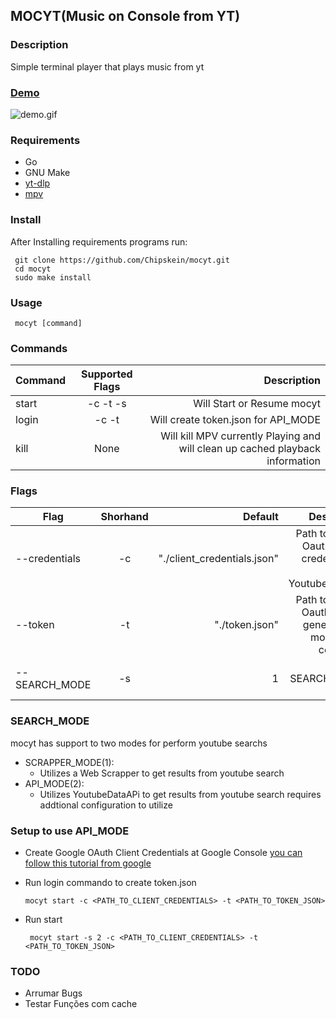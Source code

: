 ## MOCYT(Music on Console from YT)
### Description
Simple terminal player that plays music from yt 
### [Demo](https://www.youtube.com/watch?v=N2hF2RLsP3o)
![demo.gif](https://github.com/Chipskein/mocyt/blob/master/docs/demo.gif?raw=true)
### Requirements
 * Go
 * GNU Make
 * [yt-dlp](https://github.com/yt-dlp/yt-dlp)
 * [mpv](https://github.com/mpv-player/mpv)
### Install
 After Installing requirements programs run:

     git clone https://github.com/Chipskein/mocyt.git
     cd mocyt
     sudo make install
### Usage
     mocyt [command]
### Commands
| Command   |      Supported Flags      |  Description |
|------------|:---------------------------:|------:|
| start   | -c -t -s |  Will Start or Resume mocyt |
| login   | -c -t    |  Will create token.json for API_MODE |
| kill    | None     | Will kill MPV currently Playing and will clean up cached playback information |
### Flags
|      Flag     |  Shorhand |           Default            | Description |
|---------------|:---------:|-----------------------------:|------------:|
| --credentials | -c        | "./client_credentials.json"  | Path to Google Oauth2 client credentials to use YoutubeDataAPI |
| --token       | -t        | "./token.json"               | Path to Google Oauth2 token generated by mocyt login command   |
| --SEARCH_MODE | -s        | 1                            | Sets SEARCH_MODE flag |

### SEARCH_MODE
mocyt has support to two modes for perform youtube searchs
 * SCRAPPER_MODE(1):
     * Utilizes a Web Scrapper to get results from youtube search
 * API_MODE(2):
     * Utilizes YoutubeDataAPi to get results from youtube search requires addtional configuration to utilize
### Setup to use API_MODE
 * Create Google OAuth Client Credentials at Google Console [you can follow this tutorial from google](https://support.google.com/cloud/answer/6158849)
 * Run login commando to create token.json
   
       mocyt start -c <PATH_TO_CLIENT_CREDENTIALS> -t <PATH_TO_TOKEN_JSON>
 * Run start
   
        mocyt start -s 2 -c <PATH_TO_CLIENT_CREDENTIALS> -t <PATH_TO_TOKEN_JSON>
   
### TODO
  * Arrumar Bugs
  * Testar Funções com cache
